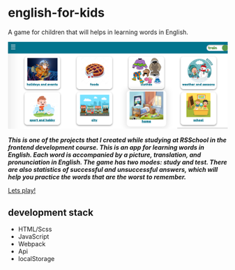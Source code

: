 # english-for-kids
A game for children that will helps in learning words in English.

![main image](src/assets/images/backgrounds/gitimage.png)

***This is one of the projects that I created while studying at RSSchool in the frontend development course. This is an app for learning words in English.
Each word is accompanied by a picture, translation, and pronunciation in English. The game has two modes: study and test. There are also statistics of successful and unsuccessful answers, which will help you practice the words that are the worst to remember.***

[Lets play!](https://english-for-kids-by-game.netlify.app/english-for-kids)

## development stack
+ HTML/Scss
+ JavaScript
+ Webpack
+ Api
+ localStorage



